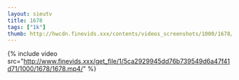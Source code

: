 ```yaml
--- 
layout: sieutv
title: 1678
tags: ["1k"]
thumb: http://hwcdn.finevids.xxx/contents/videos_screenshots/1000/1678/preview.mp4.jpg
---
```

{% include video src="http://www.finevids.xxx/get_file/1/5ca2929945dd76b739549d6a47f41d71/1000/1678/1678.mp4/" %} 
